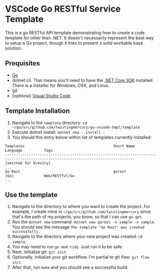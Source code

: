 # VSCode Go RESTful Service Template

This is a go RESTful API template demonstrating how to create a code template for other than .NET.  It doesn't necessarily represent the best way to setup a Go project, though it tries to present a solid workable base solution.

## Prequisites

* [Go](https://golang.org/doc/install)
* dotnet cli.  That means you'll need to have the [.NET Core SDK](https://dotnet.microsoft.com/download) installed.  There is a installer for Windows, OSX, and Linux.
* git
* (optional) [Visual Studio Code](https://code.visualstudio.com/)


## Template Installation

1. Navigate to the `template` directory: `cd ~/go/src/github.com/twistingmercury/go-vscode-tmpl/template`
2. Execute dotnet install: `dotnet new --install .`
3. You should this entry below within list of templates currently installed:

```
Templates                                         Short Name               Language          Tags                                 
----------------------------------------------------------------------------------------------------------------------------------
[omitted for brevity] 
...                      
Go Rest                                           gorest                   [Go]              Web/RESTful/Go                       
...
```

## Use the template

1. Navigate to the directory to where you want to create the project.  For example, I create mine in `~/go/src/github.com/twistingmercury` since that's the path of my projects, you know, so that I can use `go get`.
2. Run the `dotnet new` command: `dotnet new gorest -o sample -n sample`. You should see the message `The template "Go Rest" was created successfully.`
3. Navigate to the directory where your new project was created: `cd sample`.
4. You may need to run `go mod tidy`. Just run it to be safe.
5. Next, initialize git: `git init`
6. Optionally, initialize your git workflow.  I'm partial to git flow: `git flow init`.
7. After that, run `make` and you should see a successful build.